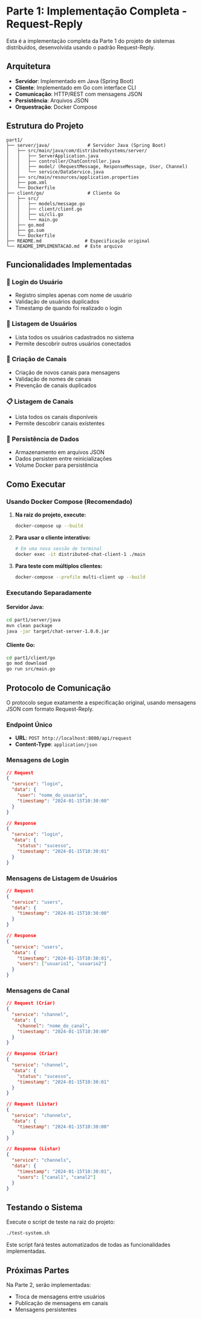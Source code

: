 # Parte 1: Implementação Completa - Request-Reply

Esta é a implementação completa da Parte 1 do projeto de sistemas distribuídos, desenvolvida usando o padrão Request-Reply.

## Arquitetura

- **Servidor**: Implementado em Java (Spring Boot)
- **Cliente**: Implementado em Go com interface CLI
- **Comunicação**: HTTP/REST com mensagens JSON
- **Persistência**: Arquivos JSON
- **Orquestração**: Docker Compose

## Estrutura do Projeto

```
part1/
├── server/java/              # Servidor Java (Spring Boot)
│   ├── src/main/java/com/distributedsystems/server/
│   │   ├── ServerApplication.java
│   │   ├── controller/ChatController.java
│   │   ├── model/ (RequestMessage, ResponseMessage, User, Channel)
│   │   └── service/DataService.java
│   ├── src/main/resources/application.properties
│   ├── pom.xml
│   └── Dockerfile
├── client/go/                # Cliente Go
│   ├── src/
│   │   ├── models/message.go
│   │   ├── client/client.go
│   │   ├── ui/cli.go
│   │   └── main.go
│   ├── go.mod
│   ├── go.sum
│   └── Dockerfile
├── README.md                # Especificação original
└── README_IMPLEMENTACAO.md  # Este arquivo
```

## Funcionalidades Implementadas

### 🔐 Login do Usuário
- Registro simples apenas com nome de usuário
- Validação de usuários duplicados
- Timestamp de quando foi realizado o login

### 👥 Listagem de Usuários
- Lista todos os usuários cadastrados no sistema
- Permite descobrir outros usuários conectados

### 📢 Criação de Canais
- Criação de novos canais para mensagens
- Validação de nomes de canais
- Prevenção de canais duplicados

### 📋 Listagem de Canais
- Lista todos os canais disponíveis
- Permite descobrir canais existentes

### 💾 Persistência de Dados
- Armazenamento em arquivos JSON
- Dados persistem entre reinicializações
- Volume Docker para persistência

## Como Executar

### Usando Docker Compose (Recomendado)

1. **Na raiz do projeto, execute:**
   ```bash
   docker-compose up --build
   ```

2. **Para usar o cliente interativo:**
   ```bash
   # Em uma nova sessão de terminal
   docker exec -it distributed-chat-client-1 ./main
   ```

3. **Para teste com múltiplos clientes:**
   ```bash
   docker-compose --profile multi-client up --build
   ```

### Executando Separadamente

#### Servidor Java:
```bash
cd part1/server/java
mvn clean package
java -jar target/chat-server-1.0.0.jar
```

#### Cliente Go:
```bash
cd part1/client/go
go mod download
go run src/main.go
```

## Protocolo de Comunicação

O protocolo segue exatamente a especificação original, usando mensagens JSON com formato Request-Reply.

### Endpoint Único
- **URL**: `POST http://localhost:8080/api/request`
- **Content-Type**: `application/json`

### Mensagens de Login
```json
// Request
{
  "service": "login",
  "data": {
    "user": "nome_do_usuario",
    "timestamp": "2024-01-15T10:30:00"
  }
}

// Response
{
  "service": "login",
  "data": {
    "status": "sucesso",
    "timestamp": "2024-01-15T10:30:01"
  }
}
```

### Mensagens de Listagem de Usuários
```json
// Request
{
  "service": "users",
  "data": {
    "timestamp": "2024-01-15T10:30:00"
  }
}

// Response
{
  "service": "users",
  "data": {
    "timestamp": "2024-01-15T10:30:01",
    "users": ["usuario1", "usuario2"]
  }
}
```

### Mensagens de Canal
```json
// Request (Criar)
{
  "service": "channel",
  "data": {
    "channel": "nome_do_canal",
    "timestamp": "2024-01-15T10:30:00"
  }
}

// Response (Criar)
{
  "service": "channel",
  "data": {
    "status": "sucesso",
    "timestamp": "2024-01-15T10:30:01"
  }
}

// Request (Listar)
{
  "service": "channels",
  "data": {
    "timestamp": "2024-01-15T10:30:00"
  }
}

// Response (Listar)
{
  "service": "channels",
  "data": {
    "timestamp": "2024-01-15T10:30:01",
    "users": ["canal1", "canal2"]
  }
}
```

## Testando o Sistema

Execute o script de teste na raiz do projeto:
```bash
./test-system.sh
```

Este script fará testes automatizados de todas as funcionalidades implementadas.

## Próximas Partes

Na Parte 2, serão implementadas:
- Troca de mensagens entre usuários
- Publicação de mensagens em canais
- Mensagens persistentes
